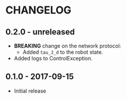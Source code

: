 # CHANGELOG

## 0.2.0 - unreleased

  * **BREAKING** change on the network protocol:
    - Added `tau_J_d` to the robot state.
  * Added logs to ControlException.

## 0.1.0 - 2017-09-15

  * Initial release

